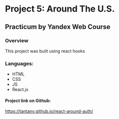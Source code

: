 # Project 5: Around The U.S.
## Practicum by Yandex Web Course

### Overview
This project was built using react hooks

### Languages:
- HTML
- CSS
- JS
- React.js

#### Project link on Github:
https://tantany.github.io/react-around-auth/
